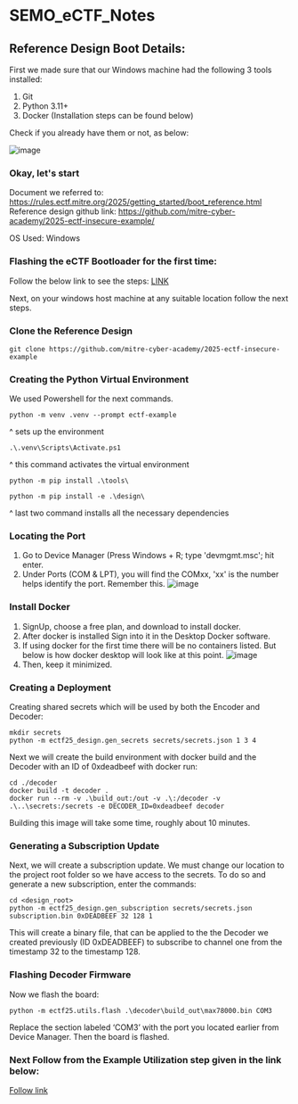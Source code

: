 # SEMO_eCTF_Notes

## Reference Design Boot Details:

First we made sure that our Windows machine had the following 3 tools installed:
1. Git
2. Python 3.11+
3. Docker (Installation steps can be found below)

Check if you already have them or not, as below:

![image](https://github.com/user-attachments/assets/f50216fa-4eef-4aed-8a79-7d8c65598225)

### Okay, let's start
Document we referred to: https://rules.ectf.mitre.org/2025/getting_started/boot_reference.html
Reference design github link: https://github.com/mitre-cyber-academy/2025-ectf-insecure-example/

OS Used: Windows

### Flashing the eCTF Bootloader for the first time:
Follow the below link to see the steps:
[LINK](https://github.com/SartJ/SEMO_eCTF_Notes/tree/main/Reset_A_Board)

Next, on your windows host machine at any suitable location follow the next steps.

### Clone the Reference Design
```
git clone https://github.com/mitre-cyber-academy/2025-ectf-insecure-example
```

### Creating the Python Virtual Environment

We used Powershell for the next commands.
```
python -m venv .venv --prompt ectf-example
```
^ sets up the environment
```
.\.venv\Scripts\Activate.ps1
```
^ this command activates the virtual environment
```
python -m pip install .\tools\
```

```
python -m pip install -e .\design\
```
^ last two command installs all the necessary dependencies

### Locating the Port
1. Go to Device Manager (Press Windows + R; type 'devmgmt.msc'; hit enter.
2. Under Ports (COM & LPT), you will find the COMxx, 'xx' is the number helps identify the port. Remember this.
![image](https://github.com/user-attachments/assets/c2841ae8-78bd-450b-9d84-84d962eda18a)

### Install Docker
1. SignUp, choose a free plan, and download to install docker.
2. After docker is installed Sign into it in the Desktop Docker software.
3. If using docker for the first time there will be no containers listed. But below is how docker desktop will look like at this point.
![image](https://github.com/user-attachments/assets/b6c42c93-2955-4500-aecd-45f78dd8af7c)
4. Then, keep it minimized.

### Creating a Deployment
Creating shared secrets which will be used by both the Encoder and Decoder:
```
mkdir secrets
python -m ectf25_design.gen_secrets secrets/secrets.json 1 3 4
```
Next we will create the build environment with docker build and the Decoder with an ID of 0xdeadbeef with docker run:
```
cd ./decoder
docker build -t decoder .
docker run --rm -v .\build_out:/out -v .\:/decoder -v .\..\secrets:/secrets -e DECODER_ID=0xdeadbeef decoder
```
Building this image will take some time, roughly about 10 minutes.

### Generating a Subscription Update
Next, we will create a subscription update. We must change our location to the project root folder so we have access to the secrets. To do so and generate a new subscription, enter the commands:
```
cd <design_root>
python -m ectf25_design.gen_subscription secrets/secrets.json subscription.bin 0xDEADBEEF 32 128 1
```
This will create a binary file, that can be applied to the the Decoder we created previously (ID 0xDEADBEEF) to subscribe to channel one from the timestamp 32 to the timestamp 128.

### Flashing Decoder Firmware
Now we flash the board:
```
python -m ectf25.utils.flash .\decoder\build_out\max78000.bin COM3
```
Replace the section labeled ‘COM3’ with the port you located earlier from Device Manager. Then the board is flashed.


### Next Follow from the Example Utilization step given in the link below:

[Follow link](https://github.com/mitre-cyber-academy/2025-ectf-insecure-example/)


